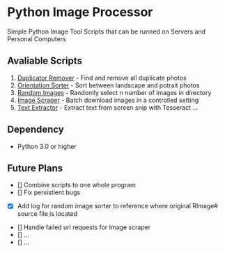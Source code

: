 # Python Image Processor

 Simple Python Image Tool Scripts that can be runned on Servers and Personal Computers

## Avaliable Scripts
1. [Duplicator Remover](https://github.com/MisterSoandSo/Python-Image-Processor/tree/master/Duplicator%20Remover) - Find and remove all duplicate photos
2. [Orientation Sorter](https://github.com/MisterSoandSo/Python-Image-Processor/tree/master/src/Orientation%20Sorter) - Sort between landscape and potrait photos
3. [Random Images](https://github.com/MisterSoandSo/Python-Image-Processor/tree/master/srcRandom%20Images) - Randomly select n number of images in directory 
4. [Image Scraper](https://github.com/MisterSoandSo/Python-Image-Processor/tree/master/src/Image%20Scraper) - Batch download images in a controlled setting
5. [Text Extractor](https://github.com/MisterSoandSo/Python-Image-Processor/tree/master/src/Text%20Extractor) - Extract text from screen snip with Tesseract 
...

## Dependency
 * Python 3.0 or higher

## Future Plans 
- [] Combine scripts to one whole program
- [] Fix persistient bugs
- [x] Add log for random image sorter to reference where original RImage# source file is located
- [] Handle failed url requests for Image scraper
- [] ...
- [] ...
